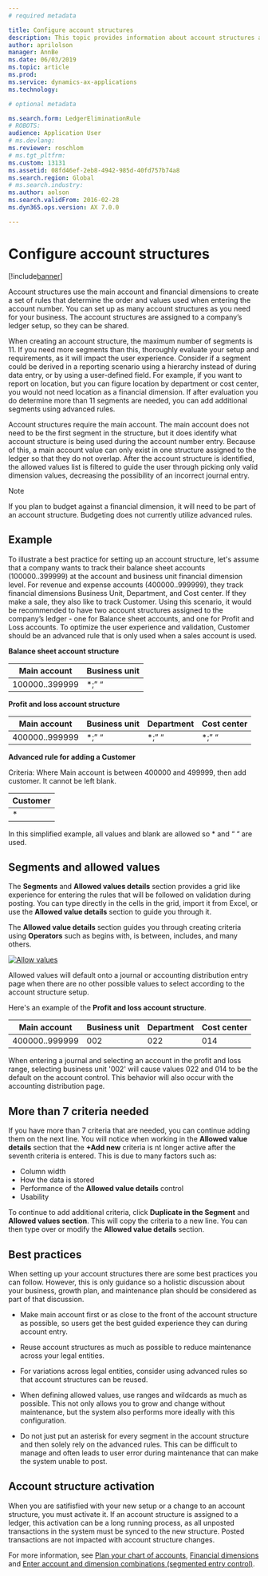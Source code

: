 ```yaml
---
# required metadata

title: Configure account structures
description: This topic provides information about account structures and financial dimensions.
author: aprilolson
manager: AnnBe
ms.date: 06/03/2019
ms.topic: article
ms.prod: 
ms.service: dynamics-ax-applications
ms.technology: 

# optional metadata

ms.search.form: LedgerEliminationRule
# ROBOTS: 
audience: Application User
# ms.devlang: 
ms.reviewer: roschlom
# ms.tgt_pltfrm: 
ms.custom: 13131
ms.assetid: 08fd46ef-2eb8-4942-985d-40fd757b74a8
ms.search.region: Global
# ms.search.industry: 
ms.author: aolson
ms.search.validFrom: 2016-02-28
ms.dyn365.ops.version: AX 7.0.0

---
```


# Configure account structures

[!include[banner](../includes/banner.md)]

Account structures use the main account and financial dimensions to create a set of rules that determine the order and values used when entering the account number. You can set up as many account structures as you need for your business. The account structures are assigned to a company’s ledger setup, so they can be shared.

When creating an account structure, the maximum number of segments is 11. If you need more segments than this, thoroughly evaluate your setup and requirements, as it will impact the user experience. Consider if a segment could be derived in a reporting scenario using a hierarchy instead of during data entry, or by using a user-defined field. For example, if you want to report on location, but you can figure location by department or cost center, you would not need location as a financial dimension. If after evaluation you do determine more than 11 segments are needed, you can add additional segments using advanced rules.

Account structures require the main account. The main account does not need to be the first segment in the structure, but it does identify what account structure is being used during the account number entry. Because of this, a main account value can only exist in one structure assigned to the ledger so that they do not overlap. After the account structure is identified, the allowed values list is filtered to guide the user through picking only valid dimension values, decreasing the possibility of an incorrect journal entry.

> [!NOTE] 
> If you plan to budget against a financial dimension, it will need to be part of an account structure. Budgeting does not currently utilize advanced rules.

## Example
To illustrate a best practice for setting up an account structure, let's assume that a company wants to track their balance sheet accounts (100000..399999) at the account and business unit financial dimension level. For revenue and expense accounts (400000..999999), they track financial dimensions Business Unit, Department, and Cost center. If they make a sale, they also like to track Customer. Using this scenario, it would be recommended to have two account structures assigned to the company’s ledger - one for Balance sheet accounts, and one for Profit and Loss accounts. To optimize the user experience and validation, Customer should be an advanced rule that is only used when a sales account is used.

**Balance sheet account structure**

|Main account          | Business unit    |
|----------------------|-----------|
|100000..399999 | *;” “|

**Profit and loss account structure**

|Main account          | Business unit    |Department          | Cost center    |
|----------------------|-----------|----------------------|-----------|
|400000..999999 | *;” “|*;” “|*;” “|*;” “|

**Advanced rule for adding a Customer**

Criteria: Where Main account is between 400000 and 499999, then add customer. It cannot be left blank.

|Customer         |
|-----------------|
|* |

In this simplified example, all values and blank are allowed so * and “ “ are used.

## Segments and allowed values
The **Segments** and **Allowed values details** section provides a grid like experience for entering the rules that will be followed on validation during posting. You can type directly in the cells in the grid, import it from Excel, or use the **Allowed value details** section to guide you through it.

The **Allowed value details** section guides you through creating criteria using **Operators** such as begins with, is between, includes, and many others.

[![Allow values](./media/account.png)](./media/account.png) 

Allowed values will default onto a journal or accounting distribution entry page when there are no other possible values to select according to the account structure setup.

Here's an example of the **Profit and loss account structure**.

|Main account          | Business unit    |Department          | Cost center    |
|----------------------|-----------|----------------------|-----------|
|400000..999999 | 002 | 022 | 014 |

When entering a journal and selecting an account in the profit and loss range, selecting business unit '002' will cause values 022 and 014 to be the default on the account control. This behavior will also occur with the accounting distribution page. 

## More than 7 criteria needed

If you have more than 7 criteria that are needed, you can continue adding them on the next line. You will notice when working in the **Allowed value details** section that the **+Add new** criteria is nt longer active after the seventh criteria is entered. This is due to many factors such as: 
 - Column width 
 - How the data is stored 
 - Performance of the **Allowed value details** control
 - Usability  
 
To continue to add additional criteria, click **Duplicate in the Segment** and **Allowed values section**. This will copy the criteria to a new line. You can then type over or modify the **Allowed value details** section.

## Best practices
When setting up your account structures there are some best practices you can follow. However, this is only guidance so a holistic discussion about your business, growth plan, and maintenance plan should be considered as part of that discussion.

- Make main account first or as close to the front of the account structure as possible, so users get the best guided experience they can during account entry.

- Reuse account structures as much as possible to reduce maintenance across your legal entities.

- For variations across legal entities, consider using advanced rules so that account structures can be reused.

- When defining allowed values, use ranges and wildcards as much as possible. This not only allows you to grow and change without maintenance, but the system also performs more ideally with this configuration.

- Do not just put an asterisk for every segment in the account structure and then solely rely on the advanced rules. This can be difficult to manage and often leads to user error during maintenance that can make the system unable to post.

## Account structure activation
When you are satifisfied with your new setup or a change to an account structure, you must activate it. If an account structure is assigned to a ledger, this activation can be a long running process, as all unposted transactions in the system must be synced to the new structure. Posted transactions are not impacted with account structure changes.

For more information, see [Plan your chart of accounts](plan-chart-of-accounts.md), [Financial dimensions](financial-dimensions.md) and [Enter account and dimension combinations (segmented entry control)](enter-account-dimension-combinations-segmented-entry-control.md).
